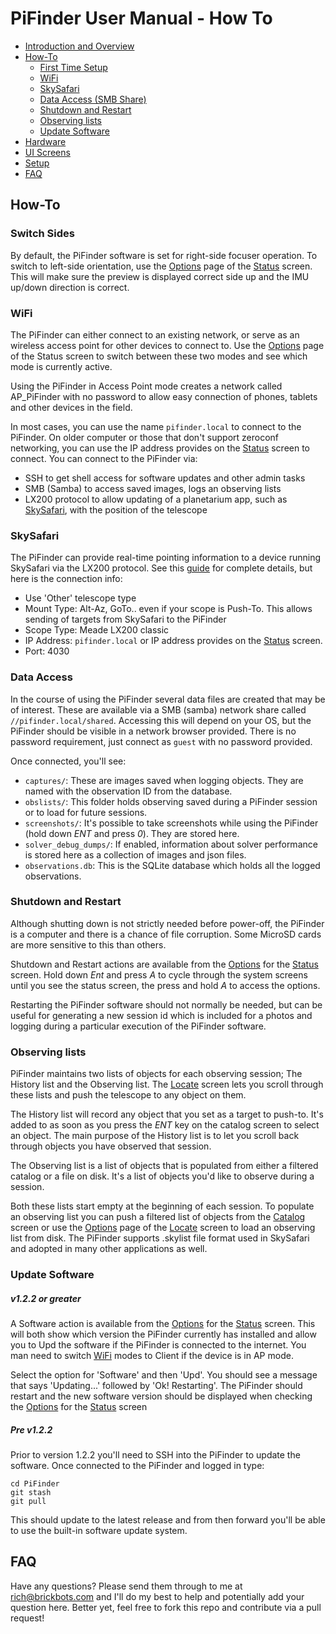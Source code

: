 # PiFinder User Manual - How To

- [Introduction and Overview](user_guide.md#introduction-and-overview)
- [How-To](#how-to)
  * [First Time Setup](#first-time-setup)
  * [WiFi](#wifi)
  * [SkySafari](#skysafari)
  * [Data Access (SMB Share)](#data-access)
  * [Shutdown and Restart](#shutdown-and-Restart)
  * [Observing lists](#observing-lists)
  * [Update Software](#update-software)
- [Hardware](user_guide_hw.md)
- [UI Screens](user_guide_ui)
- [Setup](user_guide_setup.md)
- [FAQ](user_guide_faq.md)

## How-To

### Switch Sides
By default, the PiFinder software is set for right-side focuser operation.   To switch to left-side orientation, use the [Options](user_guide_ui.md#options) page of the [Status](user_guide_ui.md#status) screen.  This will make sure the preview is displayed correct side up and the IMU up/down direction is correct.

### WiFi
The PiFinder can either connect to an existing network, or serve as an wireless access point for other devices to connect to.  Use the [Options](user_guide_ui.md#system-options) page of the Status screen to switch between these two modes and see which mode is currently active.

Using the PiFinder in Access Point mode creates a network called AP_PiFinder with no password to allow easy connection of phones, tablets and other devices in the field.

In most cases, you can use the name `pifinder.local` to connect to the PiFinder.  On older computer or those that don't support zeroconf networking, you can use the IP address provides on the [Status](user_guide_ui.md#status) screen to connect.  You can connect to the PiFinder via:
* SSH to get shell access for software updates and other admin tasks
* SMB (Samba) to access saved images, logs an observing lists
* LX200 protocol to allow updating of a planetarium app, such as [SkySafari](#skysafari), with the position of the telescope

### SkySafari
The PiFinder can provide real-time pointing information to a device running SkySafari via the LX200 protocol.  See this [guide](./skysafari.md) for complete details, but here is the connection info:
* Use 'Other' telescope type
* Mount Type: Alt-Az, GoTo.. even if your scope is Push-To.  This allows sending of targets from SkySafari to the PiFinder
* Scope Type: Meade LX200 classic
* IP Address: `pifinder.local` or IP address provides on the [Status](user_guide_ui.md#status) screen.
* Port: 4030

### Data Access
In the course of using the PiFinder several data files are created that may be of interest.  These are available via a SMB (samba) network share called `//pifinder.local/shared`.  Accessing this will depend on your OS, but the PiFinder should be visible in a network browser provided.  There is no password requirement, just connect as `guest` with no password provided.

Once connected, you'll see:
* `captures/`: These are images saved when logging objects.  They are named with the observation ID from the database.
* `obslists/`: This folder holds observing saved during a PiFinder session or to load for future sessions.
* `screenshots/`:  It's possible to take screenshots while using the PiFinder (hold down _ENT_ and press _0_).  They are stored here.
* `solver_debug_dumps/`: If enabled, information about solver performance is stored here as a collection of images and json files.
* `observations.db`: This is the SQLite database which holds all the logged observations.


### Shutdown and Restart

Although shutting down is not strictly needed before power-off, the PiFinder is a computer and there is a chance of file corruption.  Some MicroSD cards are more sensitive to this than others.

Shutdown and Restart actions are available from the [Options](user_guide_ui.md#options) for the [Status](user_guide_ui.md#status) screen.  Hold down _Ent_ and press _A_ to cycle through the system screens until you see the status screen, the press and hold _A_ to access the options.

Restarting the PiFinder software should not normally be needed, but can be useful for generating a new session id which is included for a photos and logging during a particular execution of the PiFinder software.

### Observing lists
PiFinder maintains two lists of objects for each observing session; The History list and the Observing list.  The [Locate](user_guide_ui.md#locate) screen lets you scroll through these lists and push the telescope to any object on them.

The History list will record any object that you set as a target to push-to.  It's added to as soon as you press the _ENT_ key on the catalog screen to select an object.  The main purpose of the History list is to let you scroll back through objects you have observed that session.

The Observing list is a list of objects that is populated from either a filtered catalog or a file on disk.  It's a list of objects you'd like to observe during a session.  

Both these lists start empty at the beginning of each session.  To populate an observing list you can push a filtered list of objects from the [Catalog](user_guide_ui.md#catalog) screen or use the [Options](user_guide_ui.md#options) page of the [Locate](user_guide_ui.md#locate) screen to load an observing list from disk.  The PiFinder supports .skylist file format used in SkySafari and adopted in many other applications as well.

### Update Software
##### v1.2.2 or greater
A Software action is available from the [Options](#options) for the [Status](#status) screen.  This will both show which version the PiFinder currently has installed and allow you to Upd the software if the PiFinder is connected to the internet.  You man need to switch [WiFi](#wifi) modes to Client if the device is in AP mode.

Select the option for 'Software' and then 'Upd'.  You should see a message that says 'Updating...' followed by 'Ok! Restarting'.  The PiFinder should restart and the new software version should be displayed when checking the [Options](#options) for the [Status](#status) screen

##### Pre v1.2.2
Prior to version 1.2.2 you'll need to SSH into the PiFinder to update the software.  Once connected to the PiFinder and logged in type:

```
cd PiFinder
git stash
git pull
```

This should update to the latest release and from then forward you'll be able to use the built-in software update system.


## FAQ

Have any questions?  Please send them through to me at [rich@brickbots.com](mailto:rich@brickbots.com) and I'll do my best to help and potentially add your question here.  Better yet, feel free to fork this repo and contribute via a pull request!